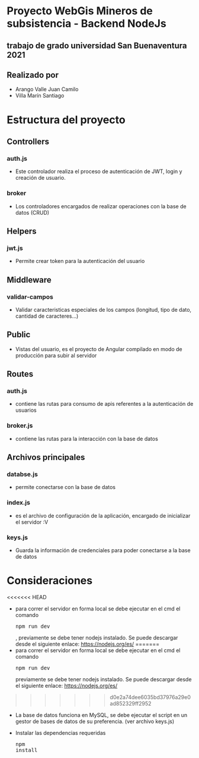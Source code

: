# **Proyecto WebGis Mineros de subsistencia - Backend NodeJs**
## trabajo de grado universidad San Buenaventura 2021
## Realizado por
- Arango Valle Juan Camilo  
- Villa Marín Santiago

# Estructura del proyecto
## Controllers
### **auth.js**
- Este controlador realiza el proceso de autenticación de JWT, login y creación de usuario.
### **broker**
- Los controladores encargados de realizar operaciones con la base de datos (CRUD)

## Helpers
### **jwt.js**
- Permite crear token  para la autenticación del usuario

## Middleware
### **validar-campos**
- Validar caracteristicas especiales de los campos (longitud, tipo de dato, cantidad de caracteres...)

## Public
- Vistas del usuario, es el proyecto de Angular compilado en modo de producción para subir al servidor 

## Routes
### **auth.js**
- contiene las rutas para consumo de apis referentes a la autenticación de usuarios
### **broker.js**
- contiene las rutas para la interacción con la base de datos

## Archivos principales
### **databse.js**
- permite conectarse con la base de datos
### **index.js**
- es el archivo de configuración de la aplicación, encargado de inicializar el servidor :V 
### **keys.js**
- Guarda la información de credenciales para poder conectarse a la base de datos

# Consideraciones
<<<<<<< HEAD
- para correr el servidor en forma local se debe ejecutar en el cmd el comando <pre>npm run dev</pre>, previamente se debe tener nodejs instalado. Se puede descargar desde el siguiente enlace: https://nodejs.org/es/ 
=======
- para correr el servidor en forma local se debe ejecutar en el cmd el comando <pre>npm run dev</pre> previamente se debe tener nodejs instalado. Se puede descargar desde el siguiente enlace: https://nodejs.org/es/ 
>>>>>>> d0e2a74dee6035bd37976a29e0ad852329ff2952

- La base de datos funciona en MySQL, se debe ejecutar el script en un gestor de bases de datos de su preferencia. (ver archivo keys.js)

- Instalar las dependencias requeridas <pre>npm install</pre>
